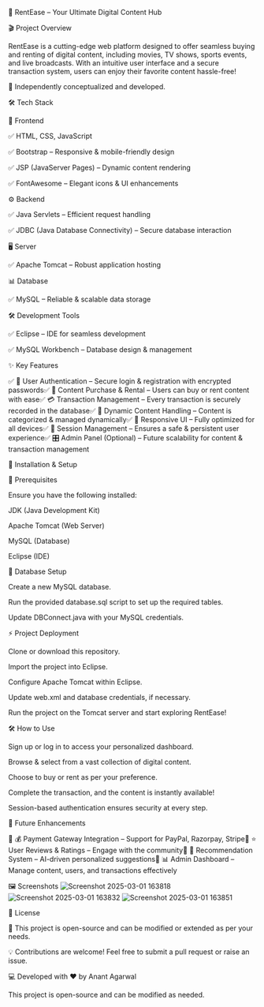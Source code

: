 🚀 RentEase – Your Ultimate Digital Content Hub



🎬 Project Overview

RentEase is a cutting-edge web platform designed to offer seamless buying and renting of digital content, including movies, TV shows, sports events, and live broadcasts. With an intuitive user interface and a secure transaction system, users can enjoy their favorite content hassle-free!

🔹 Independently conceptualized and developed.

🛠️ Tech Stack

🎨 Frontend

✅ HTML, CSS, JavaScript

✅ Bootstrap – Responsive & mobile-friendly design

✅ JSP (JavaServer Pages) – Dynamic content rendering

✅ FontAwesome – Elegant icons & UI enhancements

⚙️ Backend

✅ Java Servlets – Efficient request handling

✅ JDBC (Java Database Connectivity) – Secure database interaction

🖥️ Server

✅ Apache Tomcat – Robust application hosting

📊 Database

✅ MySQL – Reliable & scalable data storage

🛠️ Development Tools

✅ Eclipse – IDE for seamless development

✅ MySQL Workbench – Database design & management

✨ Key Features

✅ 🔐 User Authentication – Secure login & registration with encrypted passwords✅ 🎥 Content Purchase & Rental – Users can buy or rent content with ease✅ 💳 Transaction Management – Every transaction is securely recorded in the database✅ 📁 Dynamic Content Handling – Content is categorized & managed dynamically✅ 📱 Responsive UI – Fully optimized for all devices✅ 🔄 Session Management – Ensures a safe & persistent user experience✅ 🎛️ Admin Panel (Optional) – Future scalability for content & transaction management

🚀 Installation & Setup

🔧 Prerequisites

Ensure you have the following installed:

JDK (Java Development Kit)

Apache Tomcat (Web Server)

MySQL (Database)

Eclipse (IDE)

📌 Database Setup

Create a new MySQL database.

Run the provided database.sql script to set up the required tables.

Update DBConnect.java with your MySQL credentials.

⚡ Project Deployment

Clone or download this repository.

Import the project into Eclipse.

Configure Apache Tomcat within Eclipse.

Update web.xml and database credentials, if necessary.

Run the project on the Tomcat server and start exploring RentEase!

🛠️ How to Use

Sign up or log in to access your personalized dashboard.

Browse & select from a vast collection of digital content.

Choose to buy or rent as per your preference.

Complete the transaction, and the content is instantly available!

Session-based authentication ensures security at every step.

🔮 Future Enhancements

🔹 💰 Payment Gateway Integration – Support for PayPal, Razorpay, Stripe🔹 ⭐ User Reviews & Ratings – Engage with the community🔹 🎯 Recommendation System – AI-driven personalized suggestions🔹 📊 Admin Dashboard – Manage content, users, and transactions effectively

🖼️ Screenshots
![Screenshot 2025-03-01 163818](https://github.com/user-attachments/assets/fabda977-9cc5-47ae-be7b-918650655639)
![Screenshot 2025-03-01 163832](https://github.com/user-attachments/assets/1ff5668c-cedb-4417-9e91-ec36efa5ecc3)
![Screenshot 2025-03-01 163851](https://github.com/user-attachments/assets/fdad6979-4949-475b-bbc8-6db24fad0d8c)


📜 License

📢 This project is open-source and can be modified or extended as per your needs.

💡 Contributions are welcome! Feel free to submit a pull request or raise an issue.

💻 Developed with ❤️ by Anant Agarwal

This project is open-source and can be modified as needed.
